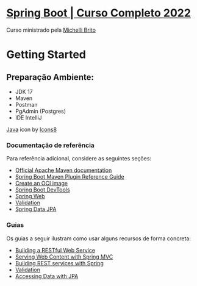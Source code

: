 # [Spring Boot | Curso Completo 2022](https://www.youtube.com/watch?v=LXRU-Z36GEU&t=1229s&ab_channel=MichelliBrito)
Curso ministrado pela [Michelli Brito](https://www.youtube.com/c/MichelliBrito) 

# Getting Started

## Preparação Ambiente:
- JDK 17
- Maven
- Postman
- PgAdmin (Postgres)
- IDE IntelliJ

<a target="_blank" href="https://icons8.com/icon/13679/java">Java</a> icon by <a target="_blank" href="https://icons8.com">Icons8</a>

### Documentação de referência

Para referência adicional, considere as seguintes seções:

* [Official Apache Maven documentation](https://maven.apache.org/guides/index.html)
* [Spring Boot Maven Plugin Reference Guide](https://docs.spring.io/spring-boot/docs/2.7.4/maven-plugin/reference/html/)
* [Create an OCI image](https://docs.spring.io/spring-boot/docs/2.7.4/maven-plugin/reference/html/#build-image)
* [Spring Boot DevTools](https://docs.spring.io/spring-boot/docs/2.7.4/reference/htmlsingle/#using.devtools)
* [Spring Web](https://docs.spring.io/spring-boot/docs/2.7.4/reference/htmlsingle/#web)
* [Validation](https://docs.spring.io/spring-boot/docs/2.7.4/reference/htmlsingle/#io.validation)
* [Spring Data JPA](https://docs.spring.io/spring-boot/docs/2.7.4/reference/htmlsingle/#data.sql.jpa-and-spring-data)

### Guias

Os guias a seguir ilustram como usar alguns recursos de forma concreta:

* [Building a RESTful Web Service](https://spring.io/guides/gs/rest-service/)
* [Serving Web Content with Spring MVC](https://spring.io/guides/gs/serving-web-content/)
* [Building REST services with Spring](https://spring.io/guides/tutorials/rest/)
* [Validation](https://spring.io/guides/gs/validating-form-input/)
* [Accessing Data with JPA](https://spring.io/guides/gs/accessing-data-jpa/)

